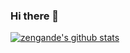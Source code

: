 ### Hi there 👋

[![zengande's github stats](https://github-readme-stats.vercel.app/api?username=zengande)](https://github.com/zengande/github-readme-stats)
